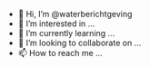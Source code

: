 - 👋 Hi, I’m @waterberichtgeving
- 👀 I’m interested in ...
- 🌱 I’m currently learning ...
- 💞️ I’m looking to collaborate on ...
- 📫 How to reach me ...

<!---
waterberichtgeving/waterberichtgeving is a ✨ special ✨ repository because its `README.md` (this file) appears on your GitHub profile.
You can click the Preview link to take a look at your changes.
--->

